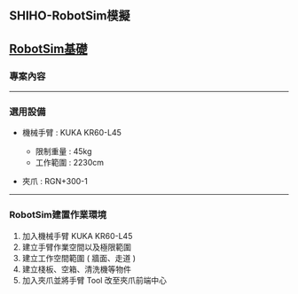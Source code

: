 ## SHIHO-RobotSim模擬

### 
[RobotSim基礎](https://yazelin.github.io/usc2019-RobotSim/zh-tw/1RobotSimBasic.html)
---
### 專案內容

---
### 選用設備

- 機械手臂 : KUKA KR60-L45
	- 限制重量 : 45kg
	- 工作範圍 : 2230cm
	
- 夾爪 : RGN+300-1

---
### RobotSim建置作業環境

1. 加入機械手臂 KUKA KR60-L45
2. 建立手臂作業空間以及極限範圍
3. 建立工作空間範圍 ( 牆面、走道 )
4. 建立棧板、空箱、清洗機等物件
5. 加入夾爪並將手臂 Tool 改至夾爪前端中心
<!--stackedit_data:
eyJoaXN0b3J5IjpbMTIwOTM4NjY0NiwyODQ4ODU0MTQsLTEwOT
QzNjExNzYsLTE3NTc5MzQ5OTUsNzQ1OTk4MDU1LDExMDU5NzQ4
XX0=
-->